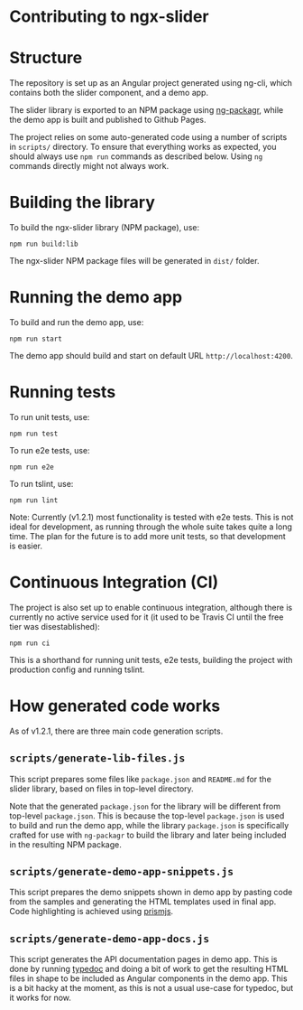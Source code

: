 # Contributing to ngx-slider

# Structure

The repository is set up as an Angular project generated using ng-cli, which contains both the slider component, and a demo app.

The slider library is exported to an NPM package using [ng-packagr](https://github.com/dherges/ng-packagr), while the demo app is built and published to Github Pages.

The project relies on some auto-generated code using a number of scripts in `scripts/` directory. To ensure that everything works as expected, you should always use `npm run` commands as described below. Using `ng` commands directly might not always work.

# Building the library

To build the ngx-slider library (NPM package), use:
```
npm run build:lib
```

The ngx-slider NPM package files will be generated in `dist/` folder.

# Running the demo app

To build and run the demo app, use:
```
npm run start
```

The demo app should build and start on default URL `http://localhost:4200`.

# Running tests

To run unit tests, use:
```
npm run test
```

To run e2e tests, use:
```
npm run e2e
```

To run tslint, use:
```
npm run lint
```

Note: Currently (v1.2.1) most functionality is tested with e2e tests. This is not ideal for development, as running through the whole suite takes quite a long time. The plan for the future is to add more unit tests, so that development is easier.

# Continuous Integration (CI)

The project is also set up to enable continuous integration, although there is currently no active service used for it (it used to be Travis CI until the free tier was disestablished):
```
npm run ci
```

This is a shorthand for running unit tests, e2e tests, building the project with production config and running tslint.

# How generated code works

As of v1.2.1, there are three main code generation scripts.

## `scripts/generate-lib-files.js`
This script prepares some files like `package.json` and `README.md` for the slider library, based on files in top-level directory.

Note that the generated `package.json` for the library will be different from top-level `package.json`. This is because the top-level `package.json` is used to build and run the demo app, while the library `package.json` is specifically crafted for use with `ng-packagr` to build the library and later being included in the resulting NPM package.

## `scripts/generate-demo-app-snippets.js`

This script prepares the demo snippets shown in demo app by pasting code from the samples and generating the HTML templates used in final app. Code highlighting is achieved using [prismjs](https://prismjs.com/).

## `scripts/generate-demo-app-docs.js`

This script generates the API documentation pages in demo app. This is done by running [typedoc](https://typedoc.org/) and doing a bit of work to get the resulting HTML files in shape to be included as Angular components in the demo app. This is a bit hacky at the moment, as this is not a usual use-case for typedoc, but it works for now.
